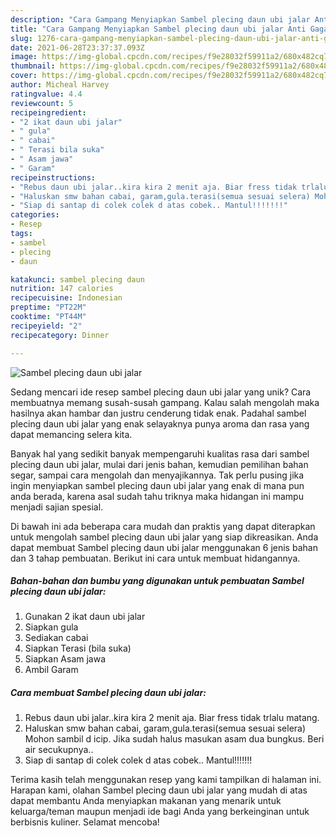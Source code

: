 ```yaml
---
description: "Cara Gampang Menyiapkan Sambel plecing daun ubi jalar Anti Gagal"
title: "Cara Gampang Menyiapkan Sambel plecing daun ubi jalar Anti Gagal"
slug: 1276-cara-gampang-menyiapkan-sambel-plecing-daun-ubi-jalar-anti-gagal
date: 2021-06-28T23:37:37.093Z
image: https://img-global.cpcdn.com/recipes/f9e28032f59911a2/680x482cq70/sambel-plecing-daun-ubi-jalar-foto-resep-utama.jpg
thumbnail: https://img-global.cpcdn.com/recipes/f9e28032f59911a2/680x482cq70/sambel-plecing-daun-ubi-jalar-foto-resep-utama.jpg
cover: https://img-global.cpcdn.com/recipes/f9e28032f59911a2/680x482cq70/sambel-plecing-daun-ubi-jalar-foto-resep-utama.jpg
author: Micheal Harvey
ratingvalue: 4.4
reviewcount: 5
recipeingredient:
- "2 ikat daun ubi jalar"
- " gula"
- " cabai"
- " Terasi bila suka"
- " Asam jawa"
- " Garam"
recipeinstructions:
- "Rebus daun ubi jalar..kira kira 2 menit aja. Biar fress tidak trlalu matang."
- "Haluskan smw bahan cabai, garam,gula.terasi(semua sesuai selera) Mohon sambil d icip. Jika sudah halus masukan asam dua bungkus. Beri air secukupnya.."
- "Siap di santap di colek colek d atas cobek.. Mantul!!!!!!!"
categories:
- Resep
tags:
- sambel
- plecing
- daun

katakunci: sambel plecing daun 
nutrition: 147 calories
recipecuisine: Indonesian
preptime: "PT22M"
cooktime: "PT44M"
recipeyield: "2"
recipecategory: Dinner

---
```



![Sambel plecing daun ubi jalar](https://img-global.cpcdn.com/recipes/f9e28032f59911a2/680x482cq70/sambel-plecing-daun-ubi-jalar-foto-resep-utama.jpg)

Sedang mencari ide resep sambel plecing daun ubi jalar yang unik? Cara membuatnya memang susah-susah gampang. Kalau salah mengolah maka hasilnya akan hambar dan justru cenderung tidak enak. Padahal sambel plecing daun ubi jalar yang enak selayaknya punya aroma dan rasa yang dapat memancing selera kita.

Banyak hal yang sedikit banyak mempengaruhi kualitas rasa dari sambel plecing daun ubi jalar, mulai dari jenis bahan, kemudian pemilihan bahan segar, sampai cara mengolah dan menyajikannya. Tak perlu pusing jika ingin menyiapkan sambel plecing daun ubi jalar yang enak di mana pun anda berada, karena asal sudah tahu triknya maka hidangan ini mampu menjadi sajian spesial.




Di bawah ini ada beberapa cara mudah dan praktis yang dapat diterapkan untuk mengolah sambel plecing daun ubi jalar yang siap dikreasikan. Anda dapat membuat Sambel plecing daun ubi jalar menggunakan 6 jenis bahan dan 3 tahap pembuatan. Berikut ini cara untuk membuat hidangannya.

<!--inarticleads1-->

##### Bahan-bahan dan bumbu yang digunakan untuk pembuatan Sambel plecing daun ubi jalar:

1. Gunakan 2 ikat daun ubi jalar
1. Siapkan  gula
1. Sediakan  cabai
1. Siapkan  Terasi (bila suka)
1. Siapkan  Asam jawa
1. Ambil  Garam




<!--inarticleads2-->

##### Cara membuat Sambel plecing daun ubi jalar:

1. Rebus daun ubi jalar..kira kira 2 menit aja. Biar fress tidak trlalu matang.
1. Haluskan smw bahan cabai, garam,gula.terasi(semua sesuai selera) Mohon sambil d icip. Jika sudah halus masukan asam dua bungkus. Beri air secukupnya..
1. Siap di santap di colek colek d atas cobek.. Mantul!!!!!!!




Terima kasih telah menggunakan resep yang kami tampilkan di halaman ini. Harapan kami, olahan Sambel plecing daun ubi jalar yang mudah di atas dapat membantu Anda menyiapkan makanan yang menarik untuk keluarga/teman maupun menjadi ide bagi Anda yang berkeinginan untuk berbisnis kuliner. Selamat mencoba!
